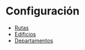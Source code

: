 # Configuración

* [Rutas][rutas]
* [Edificios][edificios]
* [Departamentos][departamentos]

[rutas]: configuracion/rutas
[edificios]: configuracion/edificios
[departamentos]: configuracion/departamentos

